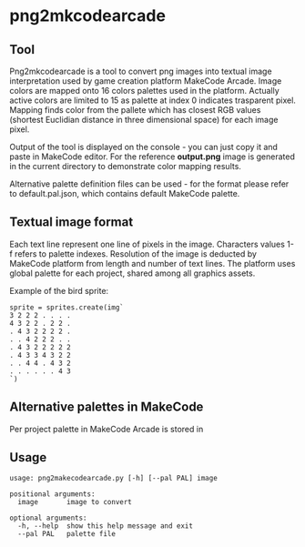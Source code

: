 # png2mkcodearcade

## Tool
Png2mkcodearcade is a tool to convert png images into textual image interpretation used by game creation platform MakeCode Arcade. 
Image colors are mapped onto 16 colors palettes used in the platform. Actually active colors are limited to 15 as palette at index 0 indicates trasparent pixel.
Mapping finds color from the pallete which has closest RGB values (shortest Euclidian distance in three dimensional space) for each image pixel.

Output of the tool is displayed on the console - you can just copy it and paste in MakeCode editor. For the reference **output.png** image is generated in the current directory to demonstrate color mapping results.

Alternative palette definition files can be used - for the format please refer to default.pal.json, which contains default MakeCode palette.

## Textual image format
Each text line represent one line of pixels in the image. Characters values 1-f refers to palette indexes.
Resolution of the image is deducted by MakeCode platform from length and number of text lines.
The platform uses global palette for each project, shared among all graphics assets.

Example of the bird sprite:
```
sprite = sprites.create(img`
3 2 2 2 . . . . 
4 3 2 2 . 2 2 . 
. 4 3 2 2 2 2 . 
. . 4 2 2 2 . . 
. 4 3 2 2 2 2 2 
. 4 3 3 4 3 2 2 
. . 4 4 . 4 3 2 
. . . . . . 4 3 
`)
```

## Alternative palettes in MakeCode
Per project palette in MakeCode Arcade is stored in 

## Usage
```
usage: png2makecodearcade.py [-h] [--pal PAL] image

positional arguments:
  image       image to convert

optional arguments:
  -h, --help  show this help message and exit
  --pal PAL   palette file
```


